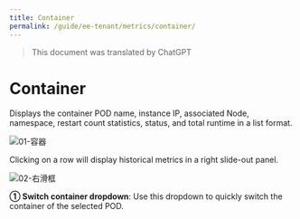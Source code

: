 ```yaml
---
title: Container
permalink: /guide/ee-tenant/metrics/container/
---
```


> This document was translated by ChatGPT

# Container

Displays the container POD name, instance IP, associated Node, namespace, restart count statistics, status, and total runtime in a list format.

![01-容器](https://yunshan-guangzhou.oss-cn-beijing.aliyuncs.com/pub/pic/2023101965310caccb45f.png)

Clicking on a row will display historical metrics in a right slide-out panel.

![02-右滑框](https://yunshan-guangzhou.oss-cn-beijing.aliyuncs.com/pub/pic/2023101965310cac1f0c1.png)

**① Switch container dropdown**: Use this dropdown to quickly switch the container of the selected POD.